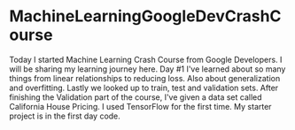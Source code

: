 # MachineLearningGoogleDevCrashCourse
Today I started Machine Learning Crash Course from Google Developers. I will be sharing my learning journey here. 
Day #1 
I've learned about so many things from linear relationships to reducing loss. 
Also about generalization and overfitting. 
Lastly we looked up to train, test and validation sets.
After finishing the Validation part of the course, I've given a data set called California House Pricing. 
I used TensorFlow for the first time. My starter project is in the first day code. 
